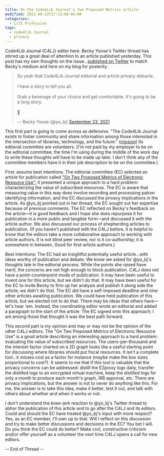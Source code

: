 ```yaml
---
title: On the Code4Lib Journal's Two Proposed Metrics article
modified: 2021-09-23T17:13:08-04:00
categories:
  - L/IS Profession
tags:
  - code4lib Journal
  - privacy
---
```

Code4Lib Journal (C4LJ) editor here. Becky Yoose's Twitter thread has stirred up a great deal of attention to an article published yesterday. This post has my own thoughts on the issue...[published on Twitter](https://twitter.com/DataG/status/1441152347992846340) to match Becky's medium and here on my blog for posterity.

<blockquote class="twitter-tweet"><p lang="en" dir="ltr">So yeah that Code4Lib Journal editorial and article privacy debacle.<br><br>I have a story to tell you all.<br><br>Grab a beverage of your choice and get comfortable. It&#39;s going to be a long story.<br><br>🧵</p>&mdash; Becky Yoose (@yo_bj) <a href="https://twitter.com/yo_bj/status/1441038646480556035?ref_src=twsrc%5Etfw">September 23, 2021</a></blockquote> <script async src="https://platform.twitter.com/widgets.js" charset="utf-8"></script>

This first part is going to come across as defensive. "The Code4Lib Journal exists to foster community and share information among those interested in the intersection of libraries, technology, and the future." ([mission](https://journal.code4lib.org/mission)) Its editorial committee are volunteers. (I'm not paid by my employer to be on the editorial committee; the time I'm using during the middle of the work day to write these thoughts will have to be made up later. I don't think any of the committee members have it in their job description to be on the committee.)

First: assume best intentions. The editorial committee (EC) selected an article for publication called ["On Two Proposed Metrics of Electronic Resource Use"](https://journal.code4lib.org/articles/16087); it presented a unique approach to a hard problem: characterizing the value of subscribed resources.  The EC is aware that measuring value in this way does involve recording and processing patron identifying information, and the EC discussed the privacy implications in the article. As @yo_bj pointed out in her thread, the EC sought out her expertise because of previous comments.  The EC reflected on Becky's feedback on the article—it is good feedback and I hope she does repurpose it for publication in a more public and tangible form—and discussed it with the article author. We also discussed our process of shepherding articles to publication. (If you haven't published with the C4LJ before, it is helpful to know that the editors take a more collaborative approach to working with article authors. It is not blind peer review, nor is it co-authorship; it is somewhere in between.  Good for first-article authors.)

Best intentions: The EC had an insightful potentially useful article...with ideas worthy of publication and debate. We know we asked for @yo_bj's thoughts late in the editorial process. While the points she raised have merit, the concerns are not high enough to block publication.  C4LJ does not have a point-counterpoint mode of publication. It may have been useful to invent one for this article, but we didn't do that. It may have been useful for the EC to invite Becky to firm up her analysis and publish it along side the article; we didn't do that.  The EC did have a self-imposed deadline and nine other articles awaiting publication. We could have held publication of this article, but we elected not to do that. There may be ideas that others have—let's hear 'em. Instead, the coordinating editor wrote an editorial and added a paragraph to the start of the article. The EC signed onto this approach; I am among those that thought it was the best path forward.

This second part is my opinion and may or may not be the opinion of the other C4LJ editors. The "On Two Proposed Metrics of Electronic Resource Use" is a good article describing an interesting approach to a hard problem: evaluating the value of subscribed resources.  The users-per-thousand and the interest-factor charted on a 2D graph looks like a useful starting point for discussing where libraries should put fiscal resources. It isn't a complete tool...it misses cost as a factor for instance (maybe make the box sizes proportional to cost?).  It seems to me that if this tool is valuable that the privacy concerns can be addressed: distill the EZproxy logs daily, transfer the distilled logs to an encrypted virtual machine, keep the distilled logs for only a month to produce each month's graph, IRB approval, etc.  There are privacy implications, but the answer is not to never do anything like this. For me, the answer is to take this idea, make it better, test it out, and talk with others about whether and when it works or not.

I don't understand the knee-jerk reaction to @yo_bj's Twitter thread to abhor the publication of this article and to go after the C4LJ and its editors. Could and should the EC have treated @yo_bj's input with more respect? Yes, as an EC member, I'll own up to that.  Will I reflect on this discussion and try to make better discussions and decisions in the EC? You bet I will. Do you think the EC could do better? Make civil, constructive criticism and/or offer yourself as a volunteer the next time C4LJ opens a call for new editors.

-- End of Thread --
